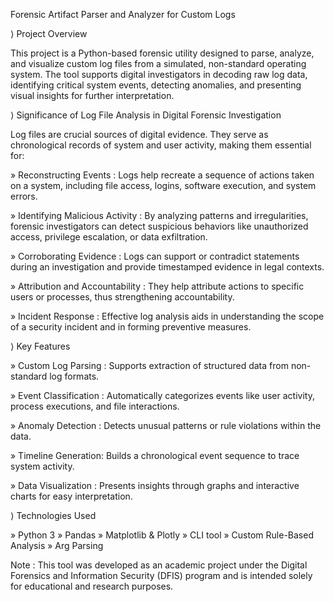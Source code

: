 
Forensic Artifact Parser and Analyzer for Custom Logs
 

⟩ Project Overview

This project is a Python-based forensic utility designed to parse, analyze, and visualize custom log files from a simulated, non-standard operating system. The tool supports digital investigators in decoding raw log data, identifying critical system events, detecting anomalies, and presenting visual insights for further interpretation.


⟩ Significance of Log File Analysis in Digital Forensic Investigation

Log files are crucial sources of digital evidence. They serve as chronological records of system and user activity, making them essential for:

» Reconstructing Events : Logs help recreate a sequence of actions taken on a system, including file access, logins, software execution, and system errors.

» Identifying Malicious Activity : By analyzing patterns and irregularities, forensic investigators can detect suspicious behaviors like unauthorized access, privilege escalation, or data exfiltration.

» Corroborating Evidence : Logs can support or contradict statements during an investigation and provide timestamped evidence in legal contexts.

» Attribution and Accountability : They help attribute actions to specific users or processes, thus strengthening accountability.

» Incident Response : Effective log analysis aids in understanding the scope of a security incident and in forming preventive measures.


⟩ Key Features

» Custom Log Parsing : Supports extraction of structured data from non-standard log formats.

» Event Classification : Automatically categorizes events like user activity, process executions, and file interactions.

» Anomaly Detection : Detects unusual patterns or rule violations within the data.

» Timeline Generation: Builds a chronological event sequence to trace system activity.

» Data Visualization : Presents insights through graphs and interactive charts for easy interpretation.



⟩ Technologies Used

» Python 3
» Pandas
» Matplotlib & Plotly
» CLI tool 
» Custom Rule-Based Analysis
» Arg Parsing 


Note : This tool was developed as an academic project under the Digital Forensics and Information Security (DFIS) program and is intended solely for educational and research purposes.


